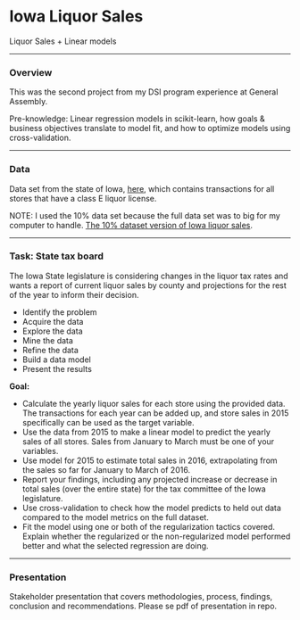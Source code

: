 # Iowa Liquor Sales
Liquor Sales + Linear models

--- 

### Overview
This was the second project from my DSI program experience at General Assembly. 

Pre-knowledge: Linear regression models in scikit-learn, how goals & business objectives translate to model fit, and how to optimize models using cross-validation. 

---

### Data
Data set from the state of Iowa, [here](https://www.dropbox.com/s/5oiz27mhvsiibo8/iowa_liquor_sales_proj_2.csv?dl=0), which contains transactions for all stores that have a class E liquor license.

NOTE: I used the 10% data set because the full data set was to big for my computer to handle.
[The 10% dataset version of Iowa liquor sales](https://drive.google.com/file/d/0Bx2SHQGVqWaseDB4QU9ZSVFDY2M/view?usp=sharing).

---


### Task: State tax board
The Iowa State legislature is considering changes in the liquor tax rates and wants a report of current liquor sales by county and projections for the rest of the year to inform their decision.

* Identify the problem
* Acquire the data
* Explore the data
* Mine the data
* Refine the data
* Build a data model
* Present the results

**Goal:** 
* Calculate the yearly liquor sales for each store using the provided data. The transactions for each year can be added up, and store sales in 2015 specifically can be used as the target variable.
* Use the data from 2015 to make a linear model to predict the yearly sales of all stores. Sales from January to March must be one of your variables.
* Use model for 2015 to estimate total sales in 2016, extrapolating from the sales so far for January to March of 2016.
* Report your findings, including any projected increase or decrease in total sales (over the entire state) for the tax committee of the Iowa legislature.
* Use cross-validation to check how the model predicts to held out data compared to the model metrics on the full dataset.
* Fit the model using one or both of the regularization tactics covered. Explain whether the regularized or the non-regularized model performed better and what the selected regression are doing.

---

###  Presentation
Stakeholder presentation that covers methodologies, process, findings, conclusion and recommendations. Please se pdf of presentation in repo.